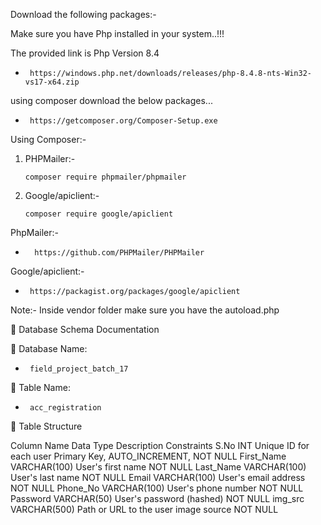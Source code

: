 Download the following packages:- 

Make sure you have Php installed in your system..!!!  

   The provided link is Php Version 8.4 
   *      https://windows.php.net/downloads/releases/php-8.4.8-nts-Win32-vs17-x64.zip

using composer download the below packages... 
*      https://getcomposer.org/Composer-Setup.exe

Using Composer:-     
1. PHPMailer:-
   
       composer require phpmailer/phpmailer
3. Google/apiclient:-  
      
       composer require google/apiclient
   
PhpMailer:-
*       https://github.com/PHPMailer/PHPMailer
Google/apiclient:-
*      https://packagist.org/packages/google/apiclient
Note:- Inside vendor folder make sure you have the autoload.php


📘 Database Schema Documentation 


📂 Database Name:
*      field_project_batch_17 


📄 Table Name: 
*      acc_registration  


🔢 Table Structure


Column Name	Data Type	Description	Constraints
S.No	INT	Unique ID for each user	Primary Key, AUTO_INCREMENT, NOT NULL
First_Name	VARCHAR(100)	User's first name	NOT NULL
Last_Name	VARCHAR(100)	User's last name	NOT NULL
Email	VARCHAR(100)	User's email address	NOT NULL
Phone_No	VARCHAR(100)	User's phone number	NOT NULL
Password	VARCHAR(50)	User's password (hashed)	NOT NULL
img_src	VARCHAR(500)	Path or URL to the user image source	NOT NULL
